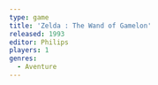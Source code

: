 ```yaml
---
type: game
title: 'Zelda : The Wand of Gamelon'
released: 1993
editor: Philips
players: 1
genres:
  - Aventure
---
```

